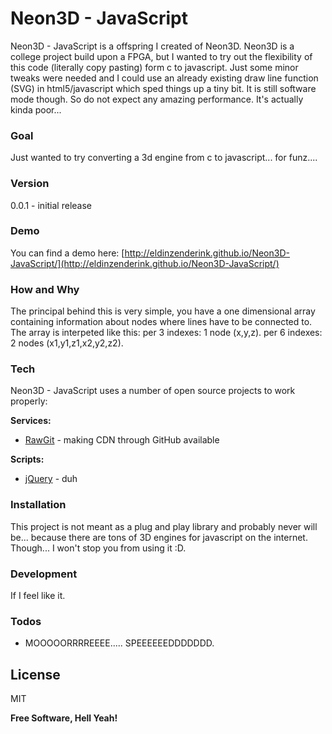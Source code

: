 # Neon3D - JavaScript

Neon3D - JavaScript is a offspring I created of Neon3D. Neon3D is a college project build upon a FPGA, but I wanted to try out the flexibility of this code (literally copy pasting) form c to javascript. Just some minor tweaks were needed and I could use an already existing draw line function (SVG) in html5/javascript which sped things up a tiny bit. It is still software mode though. So do not expect any amazing performance. It's actually kinda poor...

### Goal
Just wanted to try converting a 3d engine from c to javascript... for funz....

### Version
0.0.1 - initial release

### Demo
You can find a demo here: [http://eldinzenderink.github.io/Neon3D-JavaScript/](http://eldinzenderink.github.io/Neon3D-JavaScript/)

### How and Why
The principal behind this is very simple, you have a one dimensional array containing information about nodes where lines have to be connected to. The array is interpeted like this: per 3 indexes: 1 node (x,y,z). per 6 indexes: 2 nodes (x1,y1,z1,x2,y2,z2).

### Tech

Neon3D - JavaScript uses a number of open source projects to work properly:

**Services:**
* [RawGit](https://rawgit.com/) - making CDN through GitHub available

**Scripts:**
* [jQuery](https://jquery.com/) - duh


### Installation

This project is not meant as a plug and play library and probably never will be... because there are tons of 3D engines for javascript on the internet. Though... I won't stop you from using it :D.

### Development
If I feel like it.

### Todos
- MOOOOORRRREEEE..... SPEEEEEEDDDDDDD.

License
----

MIT


**Free Software, Hell Yeah!**
